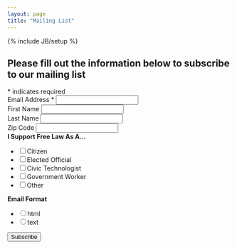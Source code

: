 ```yaml
---
layout: page
title: "Mailing List"
---
```

{% include JB/setup %}

<!-- Begin MailChimp Signup Form -->
<link href="//cdn-images.mailchimp.com/embedcode/classic-081711.css" rel="stylesheet"
type="text/css">
<style>
#mc_embed_signup #mce-success-response {
font-size: 1.5em;
line-height: 1.5em;
font-weight: normal;
color: #fff;
background-color: #529214;
padding: 20px;
}
</style>
<div id="mc_embed_signup">
<form
action="//opengovfoundation.us6.list-manage.com/subscribe/post?u=9d450bf68b3df1185fc9f62b
2&amp;id=93a9a288bf" method="post" id="mc-embedded-subscribe-form"
name="mc-embedded-subscribe-form" class="validate" target="_blank" novalidate>
<h2>Please fill out the information below to subscribe to our mailing list</h2>
<div class="indicates-required"><span class="asterisk">*</span> indicates required</div>
<div class="mc-field-group">
<label for="mce-EMAIL">Email Address  <span class="asterisk">*</span>
</label>
<input type="email" value="" name="EMAIL" class="required email" id="mce-EMAIL">
</div>
<div class="mc-field-group">
<label for="mce-FNAME">First Name </label>
<input type="text" value="" name="FNAME" class="" id="mce-FNAME">
</div>
<div class="mc-field-group">
<label for="mce-LNAME">Last Name </label>
<input type="text" value="" name="LNAME" class="" id="mce-LNAME">
</div>
<div class="mc-field-group">
<label for="mce-MMERGE3">Zip Code </label>
<input type="text" value="" name="MMERGE3" class="" id="mce-MMERGE3">
</div>
<div class="mc-field-group input-group">
    <strong>I Support Free Law As A... </strong>
    <ul><li><input type="checkbox" value="1" name="group[13885][1]"
id="mce-group[13885]-13885-0"><label for="mce-group[13885]-13885-0">Citizen</label></li>
<li><input type="checkbox" value="2" name="group[13885][2]"
id="mce-group[13885]-13885-1"><label for="mce-group[13885]-13885-1">Elected
Official</label></li>
<li><input type="checkbox" value="4" name="group[13885][4]"
id="mce-group[13885]-13885-2"><label for="mce-group[13885]-13885-2">Civic
Technologist</label></li>
<li><input type="checkbox" value="8" name="group[13885][8]"
id="mce-group[13885]-13885-3"><label for="mce-group[13885]-13885-3">Government
Worker</label></li>
<li><input type="checkbox" value="16" name="group[13885][16]"
id="mce-group[13885]-13885-4"><label for="mce-group[13885]-13885-4">Other</label></li>
</ul>
</div>
<div class="mc-field-group input-group">
    <strong>Email Format </strong>
    <ul><li><input type="radio" value="html" name="EMAILTYPE"
id="mce-EMAILTYPE-0"><label for="mce-EMAILTYPE-0">html</label></li>
<li><input type="radio" value="text" name="EMAILTYPE" id="mce-EMAILTYPE-1"><label
for="mce-EMAILTYPE-1">text</label></li>
</ul>
</div>
<div id="mce-responses" class="clear">
<div class="response" id="mce-error-response" style="display:none"></div>
<div class="response" id="mce-success-response" style="display:none"></div>
</div>    <!-- real people should not fill this in and expect good things - do not remove this
or risk form bot signups-->
    <div style="position: absolute; left: -5000px;"><input type="text"
name="b_9d450bf68b3df1185fc9f62b2_93a9a288bf" tabindex="-1" value=""></div>
    <div class="clear"><input type="submit" value="Subscribe" name="subscribe"
id="mc-embedded-subscribe" class="button"></div>
</form>
</div>
<script type='text/javascript'
src='//s3.amazonaws.com/downloads.mailchimp.com/js/mc-validate.js'></script>
<script type='text/javascript'>
(function($) {
window.fnames = new Array(); window.ftypes = new
Array();fnames[0]='EMAIL';ftypes[0]='email';fnames[1]='FNAME';ftypes[1]='text';fnames[2]='LN
AME';ftypes[2]='text';fnames[3]='MMERGE3';ftypes[3]='zip';
}(jQuery));
var $mcj = jQuery.noConflict(true);
</script>
<!--End mc_embed_signup-->

